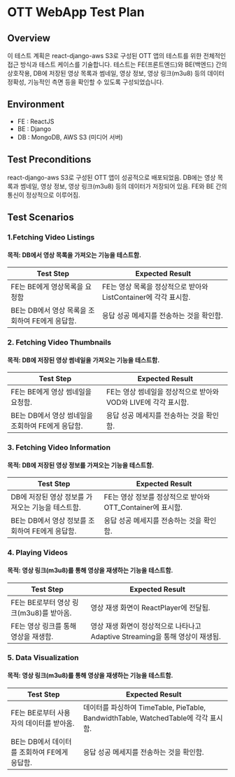 # OTT WebApp Test Plan

## Overview
이 테스트 계획은 react-django-aws S3로 구성된 OTT 앱의 테스트를 위한 전체적인 접근 방식과 테스트 케이스를 기술합니다. 테스트는 FE(프론트엔드)와 BE(백엔드) 간의 상호작용, DB에 저장된 영상 목록과 썸네일, 영상 정보, 영상 링크(m3u8) 등의 데이터 정확성, 기능적인 측면 등을 확인할 수 있도록 구성되었습니다.
## Environment 
- FE : ReactJS
- BE : Django
- DB : MongoDB, AWS S3 (미디어 서버)

## Test Preconditions
react-django-aws S3로 구성된 OTT 앱이 성공적으로 배포되었음.
DB에는 영상 목록과 썸네일, 영상 정보, 영상 링크(m3u8) 등의 데이터가 저장되어 있음.
FE와 BE 간의 통신이 정상적으로 이루어짐.

## Test Scenarios
### 1.Fetching Video Listings
#### 목적: DB에서 영상 목록을 가져오는 기능을 테스트함.
Test Step | Expected Result
--- | --- |
FE는 BE에게 영상목록을 요청함 | FE는 영상 목록을 정상적으로 받아와 ListContainer에 각각 표시함.
BE는 DB에서 영상 목록을 조회하여 FE에게 응답함. | 응답 성공 메세지를 전송하는 것을 확인함.
### 2. Fetching Video Thumbnails
#### 목적: DB에 저장된 영상 썸네일을 가져오는 기능을 테스트함.
Test Step | Expected Result
--- | --- |
FE는 BE에게 영상 썸네일을 요청함. | FE는 영상 썸네일을 정상적으로 받아와 VOD와 LIVE에 각각 표시함.
BE는 DB에서 영상 썸네일을 조회하여 FE에게 응답함. | 응답 성공 메세지를 전송하는 것을 확인함.
### 3. Fetching Video Information
#### 목적: DB에 저장된 영상 정보를 가져오는 기능을 테스트함.
Test Step | Expected Result
--- | --- |
DB에 저장된 영상 정보를 가져오는 기능을 테스트함. | FE는 영상 정보를 정상적으로 받아와 OTT_Container에 표시함.
BE는 DB에서 영상 정보를 조회하여 FE에게 응답함. | 응답 성공 메세지를 전송하는 것을 확인함.
### 4. Playing Videos
#### 목적: 영상 링크(m3u8)를 통해 영상을 재생하는 기능을 테스트함.
Test Step | Expected Result
--- | --- |
FE는 BE로부터 영상 링크(m3u8)를 받아옴. | 영상 재생 화면이 ReactPlayer에 전달됨.
FE는 영상 링크를 통해 영상을 재생함.| 영상 재생 화면이 정상적으로 나타나고 Adaptive Streaming을 통해 영상이 재생됨.
### 5. Data Visualization
#### 목적: 영상 링크(m3u8)를 통해 영상을 재생하는 기능을 테스트함.
Test Step | Expected Result
--- | --- |
FE는 BE로부터 사용자의 데이터를 받아옴. | 데이터를 파싱하여 TimeTable, PieTable, BandwidthTable, WatchedTable에 각각 표시함.
BE는 DB에서 데이터를 조회하여 FE에게 응답함.| 응답 성공 메세지를 전송하는 것을 확인함.
